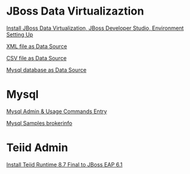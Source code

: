 JBoss Data Virtualizaztion
==========================

[Install JBoss Data Virtualization, JBoss Developer Studio, Environment Setting Up](jdv-installation.md)

[XML file as Data Source](jdv-xmldatasource.md)

[CSV file as Data Source](jdv-csvdatasource.md)

[Mysql database as Data Source](jdv-mysqldatasource.md)


Mysql
=====

[Mysql Admin & Usage Commands Entry](mysql-usage-scripts.md)

[Mysql Samples brokerinfo](mysql-samples-brokerinfo.md)


Teiid Admin
===========

[Install Teiid Runtime 8.7 Final to JBoss EAP 6.1](teiid-installation.md)
